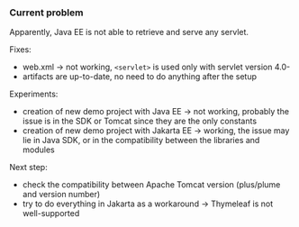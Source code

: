 ### Current problem
Apparently, Java EE is not able to retrieve and serve any servlet.

Fixes:
* web.xml -> not working, `<servlet>` is used only with servlet version 4.0-
* artifacts are up-to-date, no need to do anything after the setup

Experiments:
* creation of new demo project with Java EE -> not working, probably the issue is in the SDK or Tomcat since they are the only constants
* creation of new demo project with Jakarta EE -> working, the issue may lie in Java SDK, or in the compatibility between the libraries and modules

Next step:
* check the compatibility between Apache Tomcat version (plus/plume and version number)
* try to do everything in Jakarta as a workaround -> Thymeleaf is not well-supported